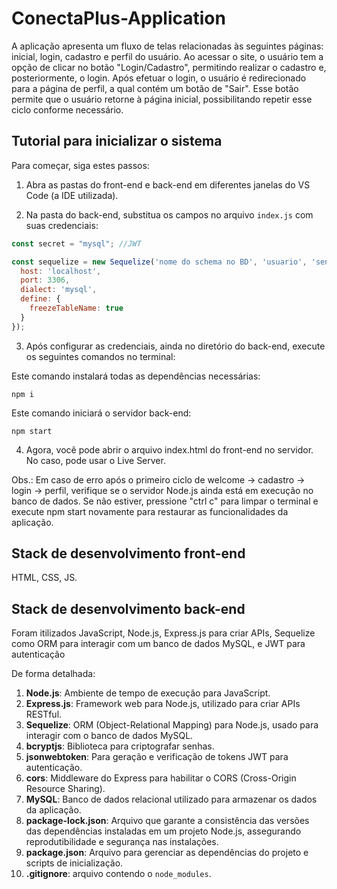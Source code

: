 # ConectaPlus-Application
A aplicação apresenta um fluxo de telas relacionadas às seguintes páginas: inicial, login, cadastro e perfil do usuário. Ao acessar o site, o usuário tem a opção de clicar no botão "Login/Cadastro", permitindo realizar o cadastro e, posteriormente, o login. Após efetuar o login, o usuário é redirecionado para a página de perfil, a qual contém um botão de "Sair". Esse botão permite que o usuário retorne à página inicial, possibilitando repetir esse ciclo conforme necessário.

## Tutorial para inicializar o sistema

Para começar, siga estes passos:

1. Abra as pastas do front-end e back-end em diferentes janelas do VS Code (a IDE utilizada).

2. Na pasta do back-end, substitua os campos no arquivo `index.js` com suas credenciais:

```javascript
const secret = "mysql"; //JWT

const sequelize = new Sequelize('nome do schema no BD', 'usuario', 'senha do BD', {
  host: 'localhost',
  port: 3306,
  dialect: 'mysql',
  define: {
    freezeTableName: true
  }
});
```
3. Após configurar as credenciais, ainda no diretório do back-end, execute os seguintes comandos no terminal:

Este comando instalará todas as dependências necessárias: 
```
npm i
```

Este comando iniciará o servidor back-end:
```
npm start
```

4. Agora, você pode abrir o arquivo index.html do front-end no servidor. No caso, pode usar o Live Server.

Obs.: Em caso de erro após o primeiro ciclo de welcome -> cadastro -> login -> perfil, verifique se o servidor Node.js ainda está em execução no banco de dados. Se não estiver, pressione "ctrl c" para limpar o terminal e execute npm start novamente para restaurar as funcionalidades da aplicação.

## Stack de desenvolvimento front-end
HTML, CSS, JS.

## Stack de desenvolvimento back-end
Foram itilizados JavaScript, Node.js, Express.js para criar APIs, Sequelize como ORM para interagir com um banco de dados MySQL, e JWT para autenticação

De forma detalhada:

1. **Node.js**: Ambiente de tempo de execução para JavaScript.
2. **Express.js**: Framework web para Node.js, utilizado para criar APIs RESTful.
3. **Sequelize**: ORM (Object-Relational Mapping) para Node.js, usado para interagir com o banco de dados MySQL.
4. **bcryptjs**: Biblioteca para criptografar senhas.
5. **jsonwebtoken**: Para geração e verificação de tokens JWT para autenticação.
6. **cors**: Middleware do Express para habilitar o CORS (Cross-Origin Resource Sharing).
7. **MySQL**: Banco de dados relacional utilizado para armazenar os dados da aplicação.
8. **package-lock.json**: Arquivo que garante a consistência das versões das dependências instaladas em um projeto Node.js, assegurando reprodutibilidade e segurança nas instalações.
9. **package.json**: Arquivo para gerenciar as dependências do projeto e scripts de inicialização.
10. **.gitignore**: arquivo contendo o `node_modules`.

